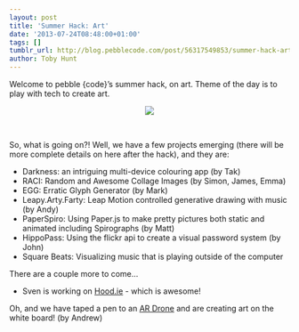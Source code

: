 ```yaml
---
layout: post
title: 'Summer Hack: Art'
date: '2013-07-24T08:48:00+01:00'
tags: []
tumblr_url: http://blog.pebblecode.com/post/56317549853/summer-hack-art
author: Toby Hunt
---
```

<p>Welcome to pebble {code}&rsquo;s summer hack, on art. Theme of the day is to play with tech to create art. </p>

<center><img src="http://media.tumblr.com/21c9f606668e67d4f40d1df381bebb91/tumblr_inline_mqfzj4pelJ1qz4rgp.jpg"/></center>

<br/><p>So, what is going on?! Well, we have a few projects emerging (there will be more complete details on here after the hack), and they are: </p>

<ul><li>Darkness: an intriguing multi-device colouring app (by Tak)</li>
<li>RACI: Random and Awesome Collage Images (by Simon, James, Emma)</li>
<li>EGG: Erratic Glyph Generator (by Mark)</li>
<li>Leapy.Arty.Farty: Leap Motion controlled generative drawing with music (by Andy)</li>
<li>PaperSpiro: Using Paper.js to make pretty pictures both static and animated including Spirographs (by Matt)</li>
<li>HippoPass: Using the flickr api to create a visual password system (by John)</li>
<li>Square Beats: Visualizing music that is playing outside of the computer</li>
</ul><p>There are a couple more to come&hellip; </p>

<ul><li>Sven is working on <a href="http://hood.ie/">Hood.ie</a> - which is awesome!</li>
</ul><p>Oh, and we have taped a pen to an <a href="http://ardrone2.parrot.com/">AR Drone</a> and are creating art on the white board! (by Andrew)</p>
